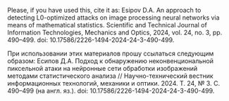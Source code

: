 Please, if you have used this, cite it as:
Esipov D.A. An approach to detecting L0-optimized attacks on image processing neural networks via means of mathematical statistics. Scientific and Technical Journal of Information Technologies, Mechanics and Optics, 2024, vol. 24, no. 3, pp. 490–499. doi: 10.17586/2226-1494-2024-24-3-490-499.

При использовании этих материалов прошу ссылаться следующим образом:
Есипов Д.А. Подход к обнаружению неконвенциональной пиксельной атаки на нейронные сети обработки изображений методами статистического анализа // Научно-технический вестник информационных технологий, механики и оптики. 2024. Т. 24, № 3. С. 490–499 (на англ. яз.). doi: 10.17586/2226-1494-2024-24-3-490-499.

